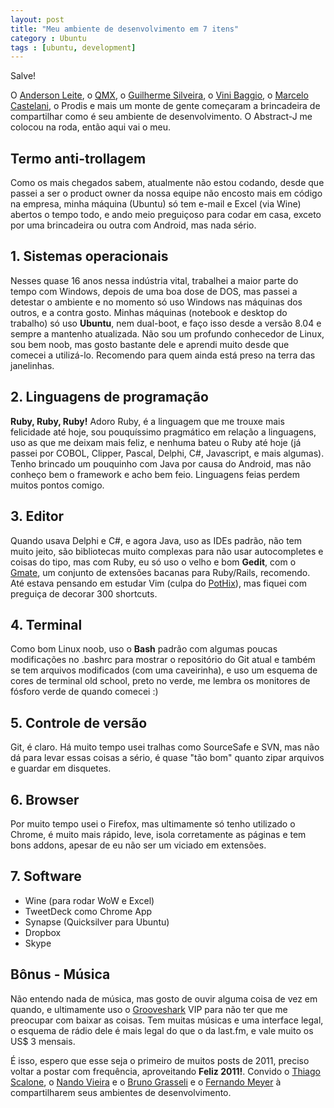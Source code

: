 ```yaml
---
layout: post
title: "Meu ambiente de desenvolvimento em 7 itens"
category : Ubuntu
tags : [ubuntu, development]
---
```

Salve!

O [Anderson Leite](http://twitter.com/anderson_leite), o [QMX](http://twitter.com/qmx), o [Guilherme Silveira](http://twitter.com/guilhermecaelum), o [Vini Baggio](http://twitter.com/vinibaggio), o [Marcelo Castelani](http://twitter.com/mfcastellani), o Prodis e mais um monte de gente começaram a brincadeira de compartilhar como é seu ambiente de desenvolvimento. O Abstract-J me colocou na roda, então aqui vai o meu.

## Termo anti-trollagem

Como os mais chegados sabem, atualmente não estou codando, desde que passei a ser o product owner da nossa equipe não encosto mais em código na empresa, minha máquina (Ubuntu) só tem e-mail e Excel (via Wine) abertos o tempo todo, e ando meio preguiçoso para codar em casa, exceto por uma brincadeira ou outra com Android, mas nada sério.

## 1. Sistemas operacionais

Nesses quase 16 anos nessa indústria vital, trabalhei a maior parte do tempo com Windows, depois de uma boa dose de DOS, mas passei a detestar o ambiente e no momento só uso Windows nas máquinas dos outros, e a contra gosto. Minhas máquinas (notebook e desktop do trabalho) só uso **Ubuntu**, nem dual-boot, e faço isso desde a versão 8.04 e sempre a mantenho atualizada. Não sou um profundo conhecedor de Linux, sou bem noob, mas gosto bastante dele e aprendi muito desde que comecei a utilizá-lo. Recomendo para quem ainda está preso na terra das janelinhas.

## 2. Linguagens de programação

**Ruby, Ruby, Ruby!** Adoro Ruby, é a linguagem que me trouxe mais felicidade até hoje, sou pouquíssimo pragmático em relação a linguagens, uso as que me deixam mais feliz, e nenhuma bateu o Ruby até hoje (já passei por COBOL, Clipper, Pascal, Delphi, C\#, Javascript, e mais algumas). Tenho brincado um pouquinho com Java por causa do Android, mas não conheço bem o framework e acho bem feio. Linguagens feias perdem muitos pontos comigo.

## 3. Editor

Quando usava Delphi e C\#, e agora Java, uso as IDEs padrão, não tem muito jeito, são bibliotecas muito complexas para não usar autocompletes e coisas do tipo, mas com Ruby, eu só uso o velho e bom **Gedit**, com o [Gmate](https://github.com/gmate/gmate), um conjunto de extensões bacanas para Ruby/Rails, recomendo. Até estava pensando em estudar Vim (culpa do [PotHix](http://twitter.com/PotHix)), mas fiquei com preguiça de decorar 300 shortcuts.

## 4. Terminal

Como bom Linux noob, uso o **Bash** padrão com algumas poucas modificações no .bashrc para mostrar o repositório do Git atual e também se tem arquivos modificados (com uma caveirinha), e uso um esquema de cores de terminal old school, preto no verde, me lembra os monitores de fósforo verde de quando comecei :)

## 5. Controle de versão

Git, é claro. Há muito tempo usei tralhas como SourceSafe e SVN, mas não dá para levar essas coisas a sério, é quase "tão bom" quanto zipar arquivos e guardar em disquetes.

## 6. Browser

Por muito tempo usei o Firefox, mas ultimamente só tenho utilizado o Chrome, é muito mais rápido, leve, isola corretamente as páginas e tem bons addons, apesar de eu não ser um viciado em extensões.

## 7. Software

-   Wine (para rodar WoW e Excel)
-   TweetDeck como Chrome App
-   Synapse (Quicksilver para Ubuntu)
-   Dropbox
-   Skype

## Bônus - Música

Não entendo nada de música, mas gosto de ouvir alguma coisa de vez em quando, e ultimamente uso o [Grooveshark](http://grooveshark.com) VIP para não ter que me preocupar com baixar as coisas. Tem muitas músicas e uma interface legal, o esquema de rádio dele é mais legal do que o da last.fm, e vale muito os US$ 3 mensais.

É isso, espero que esse seja o primeiro de muitos posts de 2011, preciso voltar a postar com frequência, aproveitando **Feliz 2011!**. Convido o [Thiago Scalone](http://twitter.com/scalone), o [Nando Vieira](http://twitter.com/fnando) e o [Bruno Grasseli](http://twitter.com/grasselli) e o [Fernando Meyer](http://twitter.com/fmeyer) à compartilharem seus ambientes de desenvolvimento.